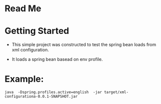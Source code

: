 # Read Me

# Getting Started

- This simple project was constructed to test the spring bean loads from xml configuration.

- It loads a spring bean basead on env profile.

# Example:

```
java  -Dspring.profiles.active=english  -jar target/xml-configurationa-0.0.1-SNAPSHOT.jar
```